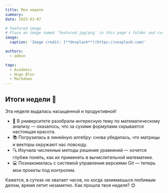 ```yaml
---
title: Моя неделя
summary: 
date: 2025-03-07

# Featured image
# Place an image named `featured.jpg/png` in this page's folder and customize its options here.
image:
  caption: 'Image credit: [**Unsplash**](https://unsplash.com)'

authors:
  - admin

tags:
  - Academic
  - Hugo Blox
  - Markdown
---
```


## Итоги недели 📅  

Эта неделя выдалась насыщенной и продуктивной!  

- 🏫 В университете разобрали интересную тему по математическому анализу — оказалось, что за сухими формулами скрывается настоящая красота.  
- 📚 Погрузилась в линейную алгебру: снова убедилась, что матрицы и векторы окружают нас повсюду.  
- 🔍 Изучала численные методы решения уравнений — хочется глубже понять, как их применять в вычислительной математике.  
- 💻 Познакомилась с системой управления версиями Git — теперь мои проекты под контролем.  

Кажется, в сутках не хватает часов, но когда занимаешься любимым делом, время летит незаметно. Как прошла твоя неделя? 😊  
